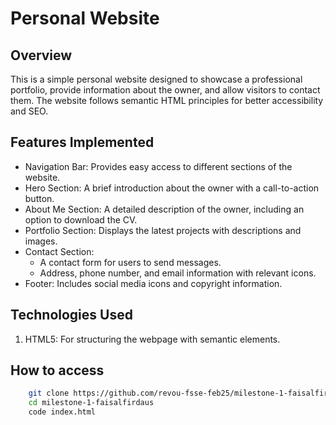 # Personal Website

## Overview

This is a simple personal website designed to showcase a professional portfolio, provide information about the owner, and allow visitors to contact them. The website follows semantic HTML principles for better accessibility and SEO.

## Features Implemented

- Navigation Bar: Provides easy access to different sections of the website.
- Hero Section: A brief introduction about the owner with a call-to-action button.
- About Me Section: A detailed description of the owner, including an option to download the CV.
- Portfolio Section: Displays the latest projects with descriptions and images.
- Contact Section:
  - A contact form for users to send messages.
  - Address, phone number, and email information with relevant icons.
- Footer: Includes social media icons and copyright information.

## Technologies Used

1. HTML5: For structuring the webpage with semantic elements.

## How to access

```sh
    git clone https://github.com/revou-fsse-feb25/milestone-1-faisalfirdaus.git
    cd milestone-1-faisalfirdaus
    code index.html
```
